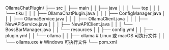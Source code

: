 OllamaChatPlugin/
├── src
│   ├── main
│   │   ├── java
│   │   │   └── top
│   │   │       └── tiku
│   │   │           ├── OllamaChatPlugin.java
│   │   │           ├── ConfigManager.java
│   │   │           ├── OllamaService.java
│   │   │           ├── OllamaClient.java
│   │   │           ├── NewAPIService.java
│   │   │           ├── NewAPIClient.java
│   │   │           └── BossBarManager.java
│   │   └── resources
│   │       ├── config.yml
│   │       ├── plugin.yml
│   │       └── ollama
│   │           ├── ollama           # Linux 或 macOS 可执行文件
│   │           └── ollama.exe       # Windows 可执行文件
└── pom.xml
